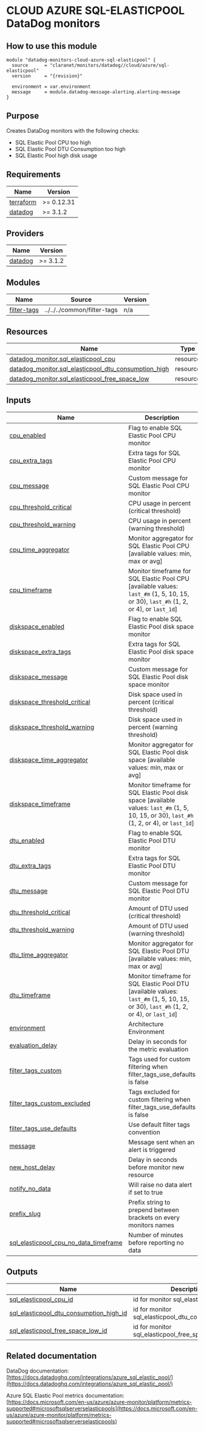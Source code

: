# CLOUD AZURE SQL-ELASTICPOOL DataDog monitors

## How to use this module

```hcl
module "datadog-monitors-cloud-azure-sql-elasticpool" {
  source      = "claranet/monitors/datadog//cloud/azure/sql-elasticpool"
  version     = "{revision}"

  environment = var.environment
  message     = module.datadog-message-alerting.alerting-message
}

```

## Purpose

Creates DataDog monitors with the following checks:

- SQL Elastic Pool CPU too high
- SQL Elastic Pool DTU Consumption too high
- SQL Elastic Pool high disk usage

## Requirements

| Name | Version |
|------|---------|
| <a name="requirement_terraform"></a> [terraform](#requirement\_terraform) | >= 0.12.31 |
| <a name="requirement_datadog"></a> [datadog](#requirement\_datadog) | >= 3.1.2 |

## Providers

| Name | Version |
|------|---------|
| <a name="provider_datadog"></a> [datadog](#provider\_datadog) | >= 3.1.2 |

## Modules

| Name | Source | Version |
|------|--------|---------|
| <a name="module_filter-tags"></a> [filter-tags](#module\_filter-tags) | ../../../common/filter-tags | n/a |

## Resources

| Name | Type |
|------|------|
| [datadog_monitor.sql_elasticpool_cpu](https://registry.terraform.io/providers/DataDog/datadog/latest/docs/resources/monitor) | resource |
| [datadog_monitor.sql_elasticpool_dtu_consumption_high](https://registry.terraform.io/providers/DataDog/datadog/latest/docs/resources/monitor) | resource |
| [datadog_monitor.sql_elasticpool_free_space_low](https://registry.terraform.io/providers/DataDog/datadog/latest/docs/resources/monitor) | resource |

## Inputs

| Name | Description | Type | Default | Required |
|------|-------------|------|---------|:--------:|
| <a name="input_cpu_enabled"></a> [cpu\_enabled](#input\_cpu\_enabled) | Flag to enable SQL Elastic Pool CPU monitor | `string` | `"true"` | no |
| <a name="input_cpu_extra_tags"></a> [cpu\_extra\_tags](#input\_cpu\_extra\_tags) | Extra tags for SQL Elastic Pool CPU monitor | `list(string)` | `[]` | no |
| <a name="input_cpu_message"></a> [cpu\_message](#input\_cpu\_message) | Custom message for SQL Elastic Pool CPU monitor | `string` | `""` | no |
| <a name="input_cpu_threshold_critical"></a> [cpu\_threshold\_critical](#input\_cpu\_threshold\_critical) | CPU usage in percent (critical threshold) | `string` | `"90"` | no |
| <a name="input_cpu_threshold_warning"></a> [cpu\_threshold\_warning](#input\_cpu\_threshold\_warning) | CPU usage in percent (warning threshold) | `string` | `"80"` | no |
| <a name="input_cpu_time_aggregator"></a> [cpu\_time\_aggregator](#input\_cpu\_time\_aggregator) | Monitor aggregator for SQL Elastic Pool CPU [available values: min, max or avg] | `string` | `"min"` | no |
| <a name="input_cpu_timeframe"></a> [cpu\_timeframe](#input\_cpu\_timeframe) | Monitor timeframe for SQL Elastic Pool CPU [available values: `last_#m` (1, 5, 10, 15, or 30), `last_#h` (1, 2, or 4), or `last_1d`] | `string` | `"last_15m"` | no |
| <a name="input_diskspace_enabled"></a> [diskspace\_enabled](#input\_diskspace\_enabled) | Flag to enable SQL Elastic Pool disk space monitor | `string` | `"true"` | no |
| <a name="input_diskspace_extra_tags"></a> [diskspace\_extra\_tags](#input\_diskspace\_extra\_tags) | Extra tags for SQL Elastic Pool disk space monitor | `list(string)` | `[]` | no |
| <a name="input_diskspace_message"></a> [diskspace\_message](#input\_diskspace\_message) | Custom message for SQL Elastic Pool disk space monitor | `string` | `""` | no |
| <a name="input_diskspace_threshold_critical"></a> [diskspace\_threshold\_critical](#input\_diskspace\_threshold\_critical) | Disk space used in percent (critical threshold) | `string` | `"90"` | no |
| <a name="input_diskspace_threshold_warning"></a> [diskspace\_threshold\_warning](#input\_diskspace\_threshold\_warning) | Disk space used in percent (warning threshold) | `string` | `"80"` | no |
| <a name="input_diskspace_time_aggregator"></a> [diskspace\_time\_aggregator](#input\_diskspace\_time\_aggregator) | Monitor aggregator for SQL Elastic Pool disk space [available values: min, max or avg] | `string` | `"max"` | no |
| <a name="input_diskspace_timeframe"></a> [diskspace\_timeframe](#input\_diskspace\_timeframe) | Monitor timeframe for SQL Elastic Pool disk space [available values: `last_#m` (1, 5, 10, 15, or 30), `last_#h` (1, 2, or 4), or `last_1d`] | `string` | `"last_15m"` | no |
| <a name="input_dtu_enabled"></a> [dtu\_enabled](#input\_dtu\_enabled) | Flag to enable SQL Elastic Pool DTU monitor | `string` | `"true"` | no |
| <a name="input_dtu_extra_tags"></a> [dtu\_extra\_tags](#input\_dtu\_extra\_tags) | Extra tags for SQL Elastic Pool DTU monitor | `list(string)` | `[]` | no |
| <a name="input_dtu_message"></a> [dtu\_message](#input\_dtu\_message) | Custom message for SQL Elastic Pool DTU monitor | `string` | `""` | no |
| <a name="input_dtu_threshold_critical"></a> [dtu\_threshold\_critical](#input\_dtu\_threshold\_critical) | Amount of DTU used (critical threshold) | `string` | `"90"` | no |
| <a name="input_dtu_threshold_warning"></a> [dtu\_threshold\_warning](#input\_dtu\_threshold\_warning) | Amount of DTU used (warning threshold) | `string` | `"85"` | no |
| <a name="input_dtu_time_aggregator"></a> [dtu\_time\_aggregator](#input\_dtu\_time\_aggregator) | Monitor aggregator for SQL Elastic Pool DTU [available values: min, max or avg] | `string` | `"avg"` | no |
| <a name="input_dtu_timeframe"></a> [dtu\_timeframe](#input\_dtu\_timeframe) | Monitor timeframe for SQL Elastic Pool DTU [available values: `last_#m` (1, 5, 10, 15, or 30), `last_#h` (1, 2, or 4), or `last_1d`] | `string` | `"last_15m"` | no |
| <a name="input_environment"></a> [environment](#input\_environment) | Architecture Environment | `string` | n/a | yes |
| <a name="input_evaluation_delay"></a> [evaluation\_delay](#input\_evaluation\_delay) | Delay in seconds for the metric evaluation | `number` | `900` | no |
| <a name="input_filter_tags_custom"></a> [filter\_tags\_custom](#input\_filter\_tags\_custom) | Tags used for custom filtering when filter\_tags\_use\_defaults is false | `string` | `"*"` | no |
| <a name="input_filter_tags_custom_excluded"></a> [filter\_tags\_custom\_excluded](#input\_filter\_tags\_custom\_excluded) | Tags excluded for custom filtering when filter\_tags\_use\_defaults is false | `string` | `""` | no |
| <a name="input_filter_tags_use_defaults"></a> [filter\_tags\_use\_defaults](#input\_filter\_tags\_use\_defaults) | Use default filter tags convention | `string` | `"true"` | no |
| <a name="input_message"></a> [message](#input\_message) | Message sent when an alert is triggered | `any` | n/a | yes |
| <a name="input_new_host_delay"></a> [new\_host\_delay](#input\_new\_host\_delay) | Delay in seconds before monitor new resource | `number` | `300` | no |
| <a name="input_notify_no_data"></a> [notify\_no\_data](#input\_notify\_no\_data) | Will raise no data alert if set to true | `bool` | `true` | no |
| <a name="input_prefix_slug"></a> [prefix\_slug](#input\_prefix\_slug) | Prefix string to prepend between brackets on every monitors names | `string` | `""` | no |
| <a name="input_sql_elasticpool_cpu_no_data_timeframe"></a> [sql\_elasticpool\_cpu\_no\_data\_timeframe](#input\_sql\_elasticpool\_cpu\_no\_data\_timeframe) | Number of minutes before reporting no data | `string` | `30` | no |

## Outputs

| Name | Description |
|------|-------------|
| <a name="output_sql_elasticpool_cpu_id"></a> [sql\_elasticpool\_cpu\_id](#output\_sql\_elasticpool\_cpu\_id) | id for monitor sql\_elasticpool\_cpu |
| <a name="output_sql_elasticpool_dtu_consumption_high_id"></a> [sql\_elasticpool\_dtu\_consumption\_high\_id](#output\_sql\_elasticpool\_dtu\_consumption\_high\_id) | id for monitor sql\_elasticpool\_dtu\_consumption\_high |
| <a name="output_sql_elasticpool_free_space_low_id"></a> [sql\_elasticpool\_free\_space\_low\_id](#output\_sql\_elasticpool\_free\_space\_low\_id) | id for monitor sql\_elasticpool\_free\_space\_low |
## Related documentation

DataDog documentation: [https://docs.datadoghq.com/integrations/azure_sql_elastic_pool/](https://docs.datadoghq.com/integrations/azure_sql_elastic_pool/)

Azure SQL Elastic Pool metrics documentation: [https://docs.microsoft.com/en-us/azure/azure-monitor/platform/metrics-supported#microsoftsqlserverselasticpools](https://docs.microsoft.com/en-us/azure/azure-monitor/platform/metrics-supported#microsoftsqlserverselasticpools)
